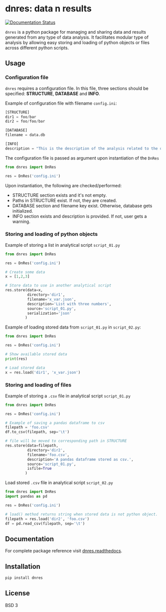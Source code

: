 # dnres: data n results

[![Documentation Status](https://readthedocs.org/projects/pip/badge/?version=stable)](https://pip.pypa.io/en/stable/?badge=stable)

`dnres` is a python package for managing and sharing data and results generated from any type of data analysis. It facilitates modular type of analysis by allowing easy storing and loading of python objects or files across different python scripts.

## Usage

### Configuration file

`dnres` requires a configuration file. In this file, three sections should be specified: **STRUCTURE**, **DATABASE** and **INFO**. 

Example of configuration file with filename `config.ini`:
```python
[STRUCTURE]
dir1 = foo/bar
dir2 = foo/foo/bar

[DATABASE]
filename = data.db

[INFO]
description = "This is the description of the analysis related to the data and results."
```

The configuration file is passed as argument upon instantiation of the `DnRes`
```python
from dnres import DnRes

res = DnRes('config.ini')
```

Upon instantiation, the following are checked/performed:

* STRUCTURE section exists and it's not empty.  
* Paths in STRUCTURE exist. If not, they are created.  
* DATABASE section and filename key exist. Otherwise, database gets initialized.  
* INFO section exists and description is provided. If not, user gets a warning.


### Storing and loading of python objects

Example of storing a list in analytical script `script_01.py` 

```python
from dnres import DnRes

res = DnRes('config.ini')

# Create some data
x = [1,2,3]

# Store data to use in another analytical script
res.store(data=x,
          directory='dir1',
          filename='x_var.json',
          description='List with three numbers',
          source='script_01.py',
          serialization='json'
         )
```

Example of loading stored data from `script_01.py` in `script_02.py`:

```python
from dnres import DnRes

res = DnRes('config.ini')

# Show available stored data
print(res)

# Load stored data
x = res.load('dir1', 'x_var.json')
```

### Storing and loading of files

Example of storing a `.csv` file in analytical script `script_01.py`

```python
from dnres import DnRes

res = DnRes('config.ini')

# Example of saving a pandas dataframe to csv
filepath = 'foo.csv'
df.to_csv(filepath, sep='\t')

# file will be moved to corresponding path in STRUCTURE
res.store(data=filepath,
          directory='dir2',
          filename='foo.csv',
          description='A pandas dataframe stored as csv.',
          source='script_01.py',
          isfile=True
         )
```

Load stored `.csv` file in analytical script `script_02.py`

```python
from dnres import DnRes
import pandas as pd

res = DnRes('config.ini')

# load() method returns string when stored data is not python object.
filepath = res.load('dir2', 'foo.csv')
df = pd.read_csv(filepath, sep='\t')
```

## Documentation

For complete package reference visit [dnres.readthedocs](https://dnres.readthedocs.io/en/latest/source/dnres.html).

## Installation

```bash
pip install dnres
```

## License

BSD 3

